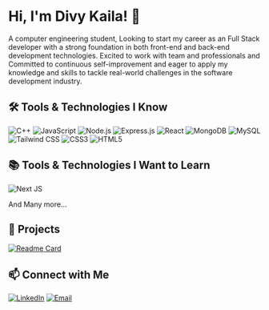 # Hi, I'm Divy Kaila! 👋

A computer engineering student, Looking to start my career as an Full Stack developer with a strong foundation in both front-end and back-end development technologies. Excited to work with team and professionals and Committed to continuous self-improvement and eager to apply my knowledge and skills to tackle real-world challenges in the software development industry.

## 🛠️ Tools & Technologies I Know

![C++](https://img.shields.io/badge/c++-%2300599C.svg?style=for-the-badge&logo=c%2B%2B&logoColor=white)
![JavaScript](https://img.shields.io/badge/JavaScript-F7DF1E?style=for-the-badge&logo=JavaScript&logoColor=black)
![Node.js](https://img.shields.io/badge/Node.js-339933?style=for-the-badge&logo=Node.js&logoColor=white)
![Express.js](https://img.shields.io/badge/express.js-%23404d59.svg?style=for-the-badge&logo=express&logoColor=%2361DAFB)
![React](https://img.shields.io/badge/React-61DAFB?style=for-the-badge&logo=React&logoColor=black)
![MongoDB](https://img.shields.io/badge/MongoDB-47A248?style=for-the-badge&logo=MongoDB&logoColor=white)
![MySQL](https://img.shields.io/badge/MySQL-005C84?style=for-the-badge&logo=mysql&logoColor=white)
![Tailwind CSS](https://img.shields.io/badge/Tailwind%20CSS-38B2AC?style=for-the-badge&logo=Tailwind%20CSS&logoColor=white)
![CSS3](https://img.shields.io/badge/css3-%231572B6.svg?style=for-the-badge&logo=css3&logoColor=white)
![HTML5](https://img.shields.io/badge/html5-%23E34F26.svg?style=for-the-badge&logo=html5&logoColor=white)

## 📚 Tools & Technologies I Want to Learn

![Next JS](https://img.shields.io/badge/next%20js-000000?style=for-the-badge&logo=nextdotjs&logoColor=white) 

And Many more...

## 🚀 Projects

[![Readme Card](https://github-readme-stats.vercel.app/api/pin/?username=Divy2103&repo=react_blog)](https://github.com/Divy2103/react_blog)

## 📫 Connect with Me

[![LinkedIn](https://img.shields.io/badge/LinkedIn-0077B5?style=for-the-badge&logo=LinkedIn&logoColor=white)](https://www.linkedin.com/in/divy-kaila-833b27272/)
[![Email](https://img.shields.io/badge/Email-D14836?style=for-the-badge&logo=Gmail&logoColor=white)](mailto:kailadivy098@gmail.com)
